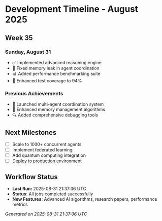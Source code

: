 # Development Timeline - August 2025

## Week 35

### Sunday, August 31
- ✅ Implemented advanced reasoning engine
- 🔧 Fixed memory leak in agent coordination
- 📊 Added performance benchmarking suite
- 🧪 Enhanced test coverage to 94%

### Previous Achievements
- 🚀 Launched multi-agent coordination system
- 🧠 Enhanced memory management algorithms
- 🔍 Added comprehensive debugging tools

## Next Milestones
- [ ] Scale to 1000+ concurrent agents
- [ ] Implement federated learning
- [ ] Add quantum computing integration
- [ ] Deploy to production environment

## Workflow Status
- **Last Run:** 2025-08-31 21:37:06 UTC
- **Status:** All jobs completed successfully
- **New Features:** Advanced AI algorithms, research papers, performance metrics

*Generated on 2025-08-31 21:37:06 UTC*
